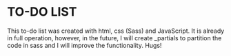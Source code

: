 # TO-DO LIST
This to-do list was created with html, css (Sass) and JavaScript. It is already in full operation, however, in the future, I will create _partials to partition the code in sass and I will improve the functionality. Hugs!
